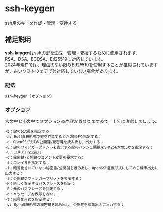 ssh-keygen
===

ssh用のキーを作成・管理・変換する

## 補足説明

**ssh-keygen**はsshの鍵を生成・管理・変換するために使用されます。  
RSA、DSA、ECDSA、Ed25519に対応しています。  
2024年現在では、理由のない限りEd25519を使用することが推奨されていますが、古いソフトウェアでは対応していない場合があります。

###  記法

```shell
ssh-keygen (オプション)
```

###  オプション

大文字と小文字でオプションの内容が異なりますので、十分に注意しましょう。

```shell
-b：鍵のbit長を指定する；
-a: Ed25519形式で鍵を作成するときのKDFを指定する；
-e：OpenSSH形式の公開鍵/秘密鍵を読み出し、出力する；
-E：鍵のフィンガープリントを表示する際のハッシュ関数をSHA256かMD5かを指定する；
-C：コメントを追加；
-c：秘密鍵/公開鍵のコメント変更を要求する；
-f：ファイルを指定する；
-i：暗号化されていない秘密鍵/公開鍵を読み出し、OpenSSH互換形式にしてから標準出力に出力する；
-l：公開鍵のフィンガープリントを表示する；
-N：新しく設定するパスフレーズを指定；
-P：元のパスフレーズを指定する；
-q：メッセージを表示しない；
-t：暗号化形式を指定する；
-y: OpenSSH形式の秘密鍵を読み出し、公開鍵を標準出力に出力する；
```

